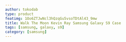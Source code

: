 ```yaml
---
author: tokodab
type: product
featimg: 1Oo6ZTJwNcl3hQzqGu5vsoTDtAl43_9mw
title: Walk The Moon Kevin Ray Samsung Galaxy S9 Case
tags: [samsung, galaxy, s9]
category: [samsung]
---
```

